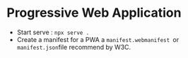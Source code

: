 # Progressive Web Application
- Start serve : `npx serve .`
- Create a manifest for a PWA a `manifest.webmanifest `or `manifest.json`file recommend by W3C.